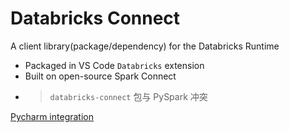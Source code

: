 

# Databricks Connect
A client library(package/dependency) for the Databricks Runtime
- Packaged in VS Code `Databricks` extension
- Built on open-source Spark Connect
- > `databricks-connect` 包与 PySpark 冲突

[Pycharm integration](https://learn.microsoft.com/zh-cn/azure/databricks/dev-tools/databricks-connect/python/pycharm)
